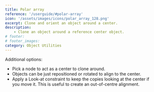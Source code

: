 ```yaml
---
title: Polar array
reference: '/userguide/#polar-array'
icon: '/assets/images/icons/polar_array_128.png'
excerpt: Clone and orient an object around a center.
description:
    - Clone an object around a reference center object.
# footer:
# footer_images:
category: Object Utilities
---    
```


Additional options:

* Pick a node to act as a center to clone around.
* Objects can be just repositioned or rotated to align to the center.
* Apply a Look-at constraint to keep the copies looking at the center if you move it. This is useful to create an out-of-centre alignment.
